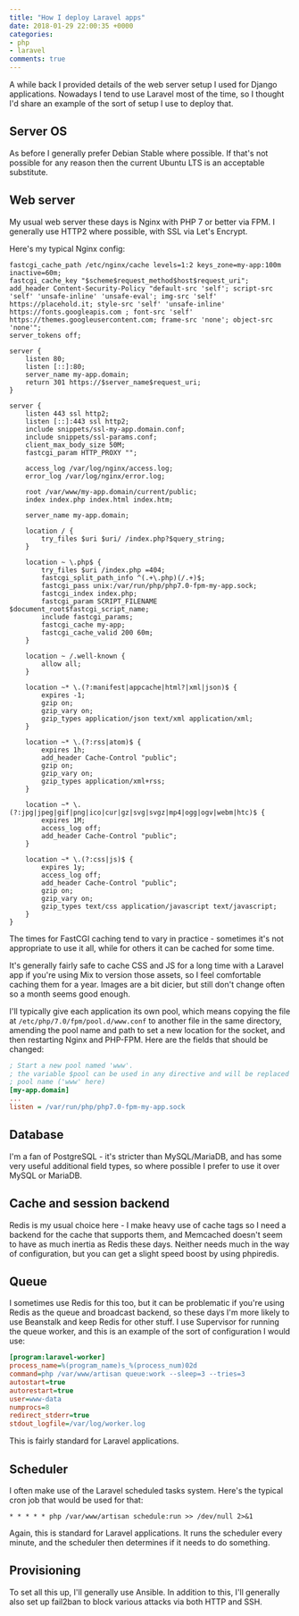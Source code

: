 ```yaml
---
title: "How I deploy Laravel apps"
date: 2018-01-29 22:00:35 +0000
categories:
- php
- laravel
comments: true
---
```


A while back I provided details of the web server setup I used for Django applications. Nowadays I tend to use Laravel most of the time, so I thought I'd share an example of the sort of setup I use to deploy that.

Server OS
---------

As before I generally prefer Debian Stable where possible. If that's not possible for any reason then the current Ubuntu LTS is an acceptable substitute.

Web server
----------

My usual web server these days is Nginx with PHP 7 or better via FPM. I generally use HTTP2 where possible, with SSL via Let's Encrypt.

Here's my typical Nginx config:

```nginx
fastcgi_cache_path /etc/nginx/cache levels=1:2 keys_zone=my-app:100m inactive=60m;
fastcgi_cache_key "$scheme$request_method$host$request_uri";
add_header Content-Security-Policy "default-src 'self'; script-src 'self' 'unsafe-inline' 'unsafe-eval'; img-src 'self' https://placehold.it; style-src 'self' 'unsafe-inline' https://fonts.googleapis.com ; font-src 'self' https://themes.googleusercontent.com; frame-src 'none'; object-src 'none'";
server_tokens off;

server {
    listen 80;
    listen [::]:80;
    server_name my-app.domain;
    return 301 https://$server_name$request_uri;
}

server {
    listen 443 ssl http2;
    listen [::]:443 ssl http2;
    include snippets/ssl-my-app.domain.conf;
    include snippets/ssl-params.conf;
    client_max_body_size 50M;
    fastcgi_param HTTP_PROXY "";

    access_log /var/log/nginx/access.log;
    error_log /var/log/nginx/error.log;

    root /var/www/my-app.domain/current/public;
    index index.php index.html index.htm;

    server_name my-app.domain;

    location / {
        try_files $uri $uri/ /index.php?$query_string;
    }

    location ~ \.php$ {
        try_files $uri /index.php =404;
        fastcgi_split_path_info ^(.+\.php)(/.+)$;
        fastcgi_pass unix:/var/run/php/php7.0-fpm-my-app.sock;
        fastcgi_index index.php;
        fastcgi_param SCRIPT_FILENAME $document_root$fastcgi_script_name;
        include fastcgi_params;
        fastcgi_cache my-app;
        fastcgi_cache_valid 200 60m;
    }

    location ~ /.well-known {
        allow all;
    }

    location ~* \.(?:manifest|appcache|html?|xml|json)$ {
	    expires -1;
	    gzip on;
	    gzip_vary on;
	    gzip_types application/json text/xml application/xml;
    }

    location ~* \.(?:rss|atom)$ {
	    expires 1h;
	    add_header Cache-Control "public";
	    gzip on;
	    gzip_vary on;
	    gzip_types application/xml+rss;
    }

    location ~* \.(?:jpg|jpeg|gif|png|ico|cur|gz|svg|svgz|mp4|ogg|ogv|webm|htc)$ {
	    expires 1M;
	    access_log off;
	    add_header Cache-Control "public";
    }

    location ~* \.(?:css|js)$ {
	    expires 1y;
	    access_log off;
	    add_header Cache-Control "public";
	    gzip on;
	    gzip_vary on;
	    gzip_types text/css application/javascript text/javascript;
    }
}
```

The times for FastCGI caching tend to vary in practice - sometimes it's not appropriate to use it all, while for others it can be cached for some time.

It's generally fairly safe to cache CSS and JS for a long time with a Laravel app if you're using Mix to version those assets, so I feel comfortable caching them for a year. Images are a bit dicier, but still don't change often so a month seems good enough.

I'll typically give each application its own pool, which means copying the file at `/etc/php/7.0/fpm/pool.d/www.conf` to another file in the same directory, amending the pool name and path to set a new location for the socket, and then restarting Nginx and PHP-FPM. Here are the fields that should be changed:

```ini
; Start a new pool named 'www'.
; the variable $pool can be used in any directive and will be replaced by the
; pool name ('www' here)
[my-app.domain]
...
listen = /var/run/php/php7.0-fpm-my-app.sock
```

Database
--------

I'm a fan of PostgreSQL - it's stricter than MySQL/MariaDB, and has some very useful additional field types, so where possible I prefer to use it over MySQL or MariaDB.

Cache and session backend
-------------------------

Redis is my usual choice here - I make heavy use of cache tags so I need a backend for the cache that supports them, and Memcached doesn't seem to have as much inertia as Redis these days. Neither needs much in the way of configuration, but you can get a slight speed boost by using phpiredis.

Queue
-----

I sometimes use Redis for this too, but it can be problematic if you're using Redis as the queue and broadcast backend, so these days I'm more likely to use Beanstalk and keep Redis for other stuff. I use Supervisor for running the queue worker, and this is an example of the sort of configuration I would use:

```ini
[program:laravel-worker]
process_name=%(program_name)s_%(process_num)02d
command=php /var/www/artisan queue:work --sleep=3 --tries=3
autostart=true
autorestart=true
user=www-data
numprocs=8
redirect_stderr=true
stdout_logfile=/var/log/worker.log
```

This is fairly standard for Laravel applications.

Scheduler
---------

I often make use of the Laravel scheduled tasks system. Here's the typical cron job that would be used for that:

```cron
* * * * * php /var/www/artisan schedule:run >> /dev/null 2>&1
```

Again, this is standard for Laravel applications. It runs the scheduler every minute, and the scheduler then determines if it needs to do something.

Provisioning
------------

To set all this up, I'll generally use Ansible. In addition to this, I'll generally also set up fail2ban to block various attacks via both HTTP and SSH.
